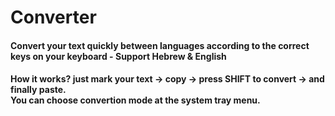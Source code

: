 # Converter
<h4> 
Convert your text quickly between languages according to the correct keys on your keyboard - Support Hebrew & English
  <h4/>
  How it works?
  just mark your text -> copy -> press SHIFT to convert -> and finally paste. 
  </br>
  You can choose convertion mode at the system tray menu.
